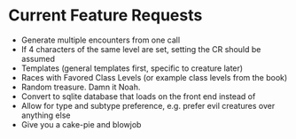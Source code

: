 Current Feature Requests
================
* Generate multiple encounters from one call
* If 4 characters of the same level are set, setting the CR should be assumed
* Templates (general templates first, specific to creature later)
* Races with Favored Class Levels (or example class levels from the book)
* Random treasure. Damn it Noah.
* Convert to sqlite database that loads on the front end instead of 
* Allow for type and subtype preference, e.g. prefer evil creatures over anything else
* Give you a cake-pie and blowjob
